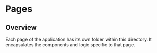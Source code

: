 # Pages

## Overview
Each page of the application has its own folder within this directory. It encapsulates the components and logic specific to that page.